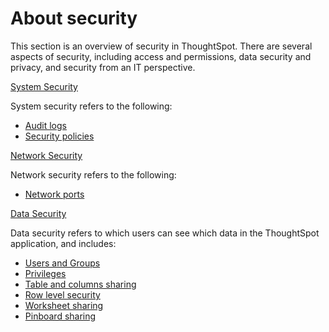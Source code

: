 # About security

This section is an overview of security in ThoughtSpot. There are several aspects of security, including access and permissions, data security and privacy, and security from an IT perspective.

[System Security](audit_logs.html#)

System security refers to the following:

-   [Audit logs](get_audit_logs.html#)
-   [Security policies](security_policy.html#)

[Network Security](network_security.html#)

Network security refers to the following:

-   [Network ports](../setup/firewall_ports.html#)

[Data Security](sharing_security_overview.html#)

Data security refers to which users can see which data in the ThoughtSpot application, and includes:

-   [Users and Groups](../users_groups/about_users_groups.html#)
-   [Privileges](../users_groups/about_privileges.html)
-   [Table and columns sharing](share_source_tables.html#)
-   [Row level security](about_row_security.html#)
-   [Worksheet sharing](share_worksheets.html#)
-   [Pinboard sharing](share_pinboards.html#)

